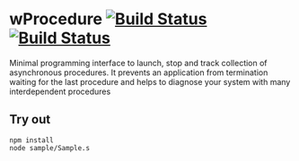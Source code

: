 
# wProcedure [![Build Status](https://travis-ci.org/Wandalen/wProcedure.svg?branch=master)](https://travis-ci.org/Wandalen/wProcedure) [![Build Status](https://ci.appveyor.com/api/projects/status/github/Wandalen/wprocedure)](https://ci.appveyor.com/project/Wandalen/wprocedure)

Minimal programming interface to launch, stop and track collection of asynchronous procedures. It prevents an application from termination waiting for the last procedure and helps to diagnose your system with many interdependent procedures

## Try out
```
npm install
node sample/Sample.s
```





















